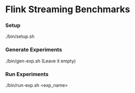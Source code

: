 # Flink Streaming Benchmarks 

### Setup
./bin/setup.sh

### Generate Experiments
./bin/gen-exp.sh <configurations> (Leave it empty)

### Run Experiments
./bin/run-exp.sh <exp_name>
